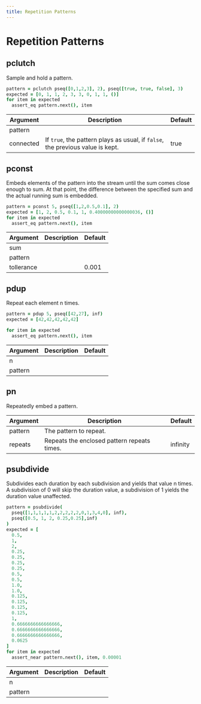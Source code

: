 ```yaml
---
title: Repetition Patterns
---
```


Repetition Patterns
===================




## pclutch

Sample and hold a pattern.

```coffee
pattern = pclutch pseq([0,1,2,3], 2), pseq([true, true, false], 3)
expected = [0, 1, 1, 2, 3, 3, 0, 1, 1, ()]
for item in expected
  assert_eq pattern.next(), item
```

| Argument  | Description                                                                    | Default |
| --------  | -----------                                                                    | ------- |
| pattern   |                                                                                |         |
| connected | If `true`, the pattern plays as usual, if `false`, the previous value is kept. | true    |



## pconst

Embeds elements of the pattern into the stream until the sum comes close enough
to sum. At that point, the difference between the specified sum and the actual
running sum is embedded.

```coffee
pattern = pconst 5, pseq([1,2,0.5,0.1], 2)
expected = [1, 2, 0.5, 0.1, 1, 0.40000000000000036, ()]
for item in expected
  assert_eq pattern.next(), item
```

| Argument   | Description | Default |
| --------   | ----------- | ------- |
| sum        |             |         |
| pattern    |             |         |
| tollerance |             | 0.001   |




## pdup

Repeat each element n times.

```coffee
pattern = pdup 5, pseq([42,27], inf)
expected = [42,42,42,42,42]

for item in expected
  assert_eq pattern.next(), item
```

| Argument   | Description | Default |
| --------   | ----------- | ------- |
| n          |             |         |
| pattern    |             |         |




## pn

Repeatedly embed a pattern.

| Argument | Description                                 | Default  |
| -------- | -----------                                 | -------  |
| pattern  | The pattern to repeat.                      |          |
| repeats  | Repeats the enclosed pattern repeats times. | infinity |




## psubdivide

Subdivides each duration by each subdivision and yields that value n times. A
subdivision of 0 will skip the duration value, a subdivision of 1 yields the
duration value unaffected.

```coffee
pattern = psubdivide(
  pseq([1,1,1,1,1,2,2,2,2,2,0,1,3,4,0], inf),
  pseq([0.5, 1, 2, 0.25,0.25],inf)
)
expected = [
  0.5,
  1,
  2,
  0.25,
  0.25,
  0.25,
  0.25,
  0.5,
  0.5,
  1.0,
  1.0,
  0.125,
  0.125,
  0.125,
  0.125,
  1,
  0.6666666666666666,
  0.6666666666666666,
  0.6666666666666666,
  0.0625
]
for item in expected
  assert_near pattern.next(), item, 0.00001
```

| Argument   | Description | Default |
| --------   | ----------- | ------- |
| n          |             |         |
| pattern    |             |         |
